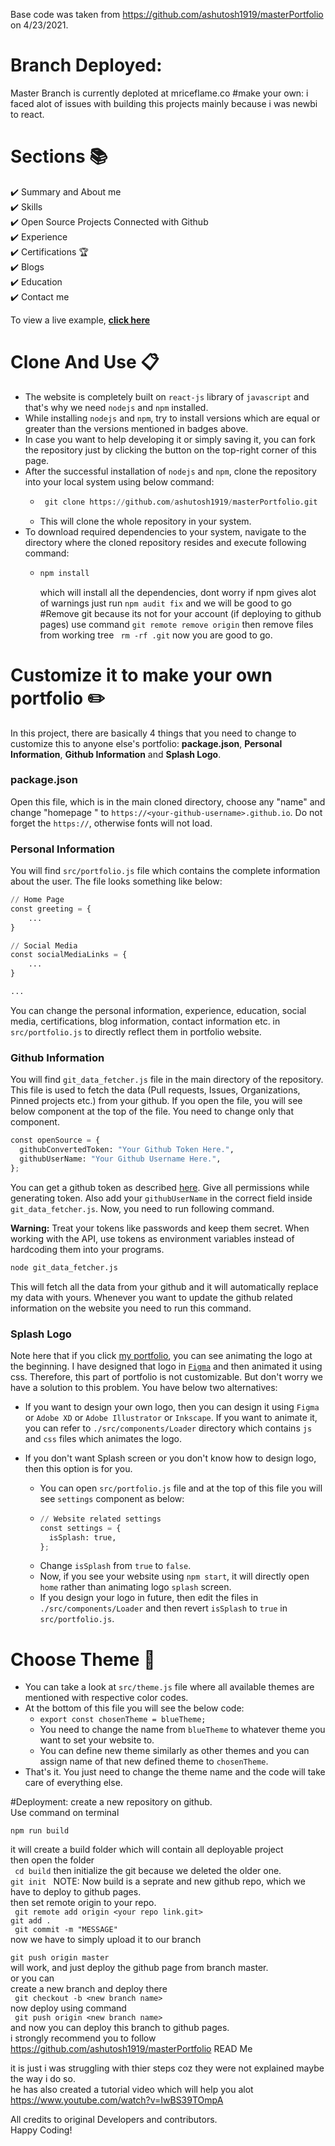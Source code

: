 Base code was taken from https://github.com/ashutosh1919/masterPortfolio on 4/23/2021.


# Branch Deployed:
Master Branch is currently deploted at mriceflame.co
#make your own:
i faced alot of issues with building this projects mainly because i was newbi to react.


# Sections 📚

✔️ Summary and About me\
✔️ Skills \
✔️ Open Source Projects Connected with Github\
✔️ Experience\
✔️ Certifications 🏆\
✔️ Blogs\
✔️ Education\
✔️ Contact me

To view a live example, **[click here](https://ashutosh1919.github.io/)**

# Clone And Use 📋

- The website is completely built on `react-js` library of `javascript` and that's why we need `nodejs` and `npm` installed.
- While installing `nodejs` and `npm`, try to install versions which are equal or greater than the versions mentioned in badges above.
- In case you want to help developing it or simply saving it, you can fork the repository just by clicking the button on the top-right corner of this page.
- After the successful installation of `nodejs` and `npm`, clone the repository into your local system using below command:
  - ```python
     git clone https://github.com/ashutosh1919/masterPortfolio.git
    ```
  - This will clone the whole repository in your system.
- To download required dependencies to your system, navigate to the directory where the cloned repository resides and execute following command:
  - ```python
    npm install
    ```
    which will install all the dependencies, dont worry if npm gives alot of warnings just run 
    ``` npm audit fix ```
    and we will be good to go
#Remove git because its not for your account (if deploying to github pages)
use command
``` git remote remove origin ```
then remove files from working tree
``` rm -rf .git```
now you are good to go.
# Customize it to make your own portfolio ✏️

In this project, there are basically 4 things that you need to change to customize this to anyone else's portfolio: **package.json**, **Personal Information**, **Github Information** and **Splash Logo**.

### package.json

Open this file, which is in the main cloned directory, choose any "name" and change "homepage " to `https://<your-github-username>.github.io`. Do not forget the `https://`, otherwise fonts will not load.

### Personal Information

You will find `src/portfolio.js` file which contains the complete information about the user. The file looks something like below:

```python
// Home Page
const greeting = {
    ...
}

// Social Media
const socialMediaLinks = {
    ...
}

...
```

You can change the personal information, experience, education, social media, certifications, blog information, contact information etc. in `src/portfolio.js` to directly reflect them in portfolio website.

### Github Information

You will find `git_data_fetcher.js` file in the main directory of the repository. This file is used to fetch the data (Pull requests, Issues, Organizations, Pinned projects etc.) from your github.
If you open the file, you will see below component at the top of the file. You need to change only that component.


```python
const openSource = {
  githubConvertedToken: "Your Github Token Here.",
  githubUserName: "Your Github Username Here.",
};
```

You can get a github token as described [here](https://docs.github.com/en/github/authenticating-to-github/creating-a-personal-access-token). Give all permissions while generating token. Also add your `githubUserName` in the correct field inside `git_data_fetcher.js`.
Now, you need to run following command.

**Warning:** Treat your tokens like passwords and keep them secret. When working with the API, use tokens as environment variables instead of hardcoding them into your programs.

```python
node git_data_fetcher.js
```

This will fetch all the data from your github and it will automatically replace my data with yours.
Whenever you want to update the github related information on the website you need to run this command.

### Splash Logo

Note here that if you click [my portfolio](https://ashutosh1919.github.io), you can see animating the logo at the beginning. I have designed that logo in [`Figma`](https://www.figma.com/) and then animated it using css.
Therefore, this part of portfolio is not customizable. But don't worry we have a solution to this problem. You have below two alternatives:

- If you want to design your own logo, then you can design it using `Figma` or `Adobe XD` or `Adobe Illustrator` or `Inkscape`. If you want to animate it, you can refer to `./src/components/Loader` directory which contains `js` and `css` files which animates the logo.
- If you don't want Splash screen or you don't know how to design logo, then this option is for you.

  - You can open `src/portfolio.js` file and at the top of this file you will see `settings` component as below:
  - ```python
    // Website related settings
    const settings = {
      isSplash: true,
    };
    ```
  - Change `isSplash` from `true` to `false`.
  - Now, if you see your website using `npm start`, it will directly open `home` rather than animating logo `splash` screen.
  - If you design your logo in future, then edit the files in `./src/components/Loader` and then revert `isSplash` to `true` in `src/portfolio.js`.

# Choose Theme 🌈

- You can take a look at `src/theme.js` file where all available themes are mentioned with respective color codes.
- At the bottom of this file you will see the below code:
  - `export const chosenTheme = blueTheme;`
  - You need to change the name from `blueTheme` to whatever theme you want to set your website to.
  - You can define new theme similarly as other themes and you can assign name of that new defined theme to `chosenTheme`.
- That's it. You just need to change the theme name and the code will take care of everything else.

#Deployment:
create a new repository on github.  <br>
 Use command on terminal<br> 
 ```
 npm run build
 ```  
 it will create a build folder which will contain all deployable project
 <br>
 then open the folder <br>
 ``` cd build```
 then initialize the git because we deleted the older one. <br>
 ```git init ```
 NOTE: Now build is a seprate and new github repo, which we have to deploy to github pages.  <br>
 then set remote origin to your repo. <br>
 ``` git remote add origin <your repo link.git>``` <br>
 ``` git add . ``` <br>
 ``` git commit -m "MESSAGE"```<br>
 now we have to simply upload it to our branch <br>
 
 ```git push origin master```<br>
 will work,  and just deploy the github page from branch master.<br>
 or you can<br>
 create a new branch and deploy there <br>
 ``` git checkout -b <new branch name>```<br>
 now deploy using command<br>
 ``` git push origin <new branch name>```<br>
 and now you can deploy this branch to github pages.
 <br>
 i strongly recommend you to follow https://github.com/ashutosh1919/masterPortfolio READ Me<br>
 
 it is just i was struggling with thier steps coz they were not explained maybe the way i do so.<br>
 he has also created a tutorial video which will help you alot https://www.youtube.com/watch?v=IwBS39TOmpA<br>
 
 
 All credits to original Developers and contributors.<br>
 Happy Coding!
 
 
 
